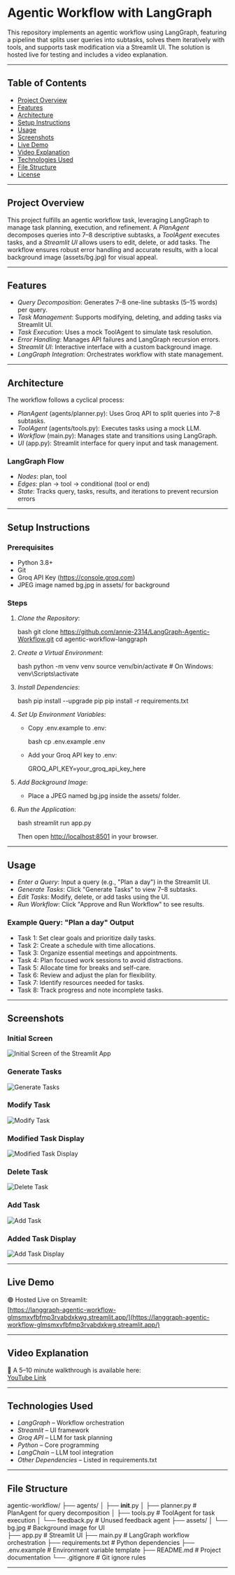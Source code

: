 # Agentic Workflow with LangGraph

This repository implements an agentic workflow using LangGraph, featuring a pipeline that splits user queries into subtasks, solves them iteratively with tools, and supports task modification via a Streamlit UI. The solution is hosted live for testing and includes a video explanation.

---

## Table of Contents

- [Project Overview](#project-overview)
- [Features](#features)
- [Architecture](#architecture)
- [Setup Instructions](#setup-instructions)
- [Usage](#usage)
- [Screenshots](#screenshots)
- [Live Demo](#live-demo)
- [Video Explanation](#video-explanation)
- [Technologies Used](#technologies-used)
- [File Structure](#file-structure)
- [License](#license)

---

## Project Overview

This project fulfills an agentic workflow task, leveraging LangGraph to manage task planning, execution, and refinement. A *PlanAgent* decomposes queries into 7–8 descriptive subtasks, a *ToolAgent* executes tasks, and a *Streamlit UI* allows users to edit, delete, or add tasks. The workflow ensures robust error handling and accurate results, with a local background image (assets/bg.jpg) for visual appeal.

---

## Features

- *Query Decomposition*: Generates 7–8 one-line subtasks (5–15 words) per query.
- *Task Management*: Supports modifying, deleting, and adding tasks via Streamlit UI.
- *Task Execution*: Uses a mock ToolAgent to simulate task resolution.
- *Error Handling*: Manages API failures and LangGraph recursion errors.
- *Streamlit UI*: Interactive interface with a custom background image.
- *LangGraph Integration*: Orchestrates workflow with state management.

---

## Architecture

The workflow follows a cyclical process:

- *PlanAgent* (agents/planner.py): Uses Groq API to split queries into 7–8 subtasks.
- *ToolAgent* (agents/tools.py): Executes tasks using a mock LLM.
- *Workflow* (main.py): Manages state and transitions using LangGraph.
- *UI* (app.py): Streamlit interface for query input and task management.

### LangGraph Flow

- *Nodes*: plan, tool
- *Edges*: plan → tool → conditional (tool or end)
- *State*: Tracks query, tasks, results, and iterations to prevent recursion errors

---

## Setup Instructions

### Prerequisites

- Python 3.8+
- Git
- Groq API Key (https://console.groq.com)
- JPEG image named bg.jpg in assets/ for background

### Steps

1. *Clone the Repository*:

   bash
   git clone https://github.com/annie-2314/LangGraph-Agentic-Workflow.git
   cd agentic-workflow-langgraph
   

2. *Create a Virtual Environment*:

   bash
   python -m venv venv
   source venv/bin/activate   # On Windows: venv\Scripts\activate
   

3. *Install Dependencies*:

   bash
   pip install --upgrade pip
   pip install -r requirements.txt
   

4. *Set Up Environment Variables*:

   - Copy .env.example to .env:

     bash
     cp .env.example .env
     

   - Add your Groq API key to .env:

     
     GROQ_API_KEY=your_groq_api_key_here
     

5. *Add Background Image*:

   - Place a JPEG named bg.jpg inside the assets/ folder.

6. *Run the Application*:

   bash
   streamlit run app.py
   

   Then open [http://localhost:8501](http://localhost:8501) in your browser.

---

## Usage

- *Enter a Query*: Input a query (e.g., "Plan a day") in the Streamlit UI.
- *Generate Tasks*: Click "Generate Tasks" to view 7–8 subtasks.
- *Edit Tasks*: Modify, delete, or add tasks using the UI.
- *Run Workflow*: Click "Approve and Run Workflow" to see results.

### Example Query: "Plan a day" Output

- Task 1: Set clear goals and prioritize daily tasks.
- Task 2: Create a schedule with time allocations.
- Task 3: Organize essential meetings and appointments.
- Task 4: Plan focused work sessions to avoid distractions.
- Task 5: Allocate time for breaks and self-care.
- Task 6: Review and adjust the plan for flexibility.
- Task 7: Identify resources needed for tasks.
- Task 8: Track progress and note incomplete tasks.

---

## Screenshots

### Initial Screen

![Initial Screen of the Streamlit App](assets/1st%20web%20page.png)

### Generate Tasks

![Generate Tasks](assets/query%20and%20gen%20tasks.png)

### Modify Task

![Modify Task](assets/modify%20task.png)

### Modified Task Display

![Modified Task Display](assets/show%20modification.png)

### Delete Task

![Delete Task](assets/del%20task%20showing.png)

### Add Task

![Add Task](assets/add%20task%206.png)

### Added Task Display

![Add Task Display](assets/show%20added%20task.png)

---

## Live Demo

🟢 Hosted Live on Streamlit:  
[https://langgraph-agentic-workflow-glmsmxvfbfmp3rvabdxkwg.streamlit.app/](https://langgraph-agentic-workflow-glmsmxvfbfmp3rvabdxkwg.streamlit.app/)

---

## Video Explanation

🎥 A 5–10 minute walkthrough is available here:  
[YouTube Link](https://www.google.com/search?q=Your-Video-Link-Here)

---

## Technologies Used

- *LangGraph* – Workflow orchestration
- *Streamlit* – UI framework
- *Groq API* – LLM for task planning
- *Python* – Core programming
- *LangChain* – LLM tool integration
- *Other Dependencies* – Listed in requirements.txt

---

## File Structure


agentic-workflow/
├── agents/
│   ├── __init__.py
│   ├── planner.py          # PlanAgent for query decomposition
│   ├── tools.py            # ToolAgent for task execution
│   └── feedback.py         # Unused feedback agent
├── assets/
│   └── bg.jpg              # Background image for UI   
├── app.py                  # Streamlit UI
├── main.py                 # LangGraph workflow orchestration
├── requirements.txt        # Python dependencies
├── .env.example            # Environment variable template
├── README.md               # Project documentation
└── .gitignore              # Git ignore rules


---

